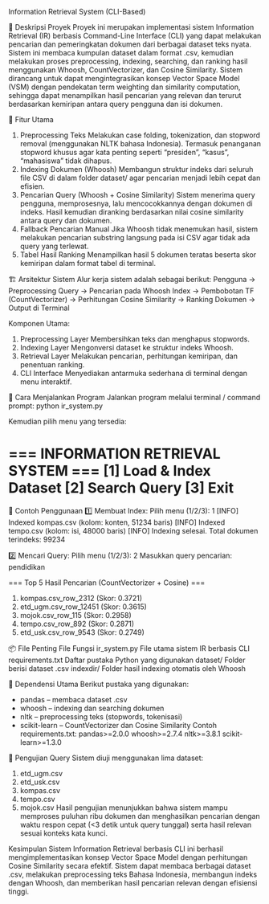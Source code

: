 Information Retrieval System (CLI-Based)

📌 Deskripsi Proyek
Proyek ini merupakan implementasi sistem Information Retrieval (IR) berbasis Command-Line Interface (CLI) yang dapat melakukan pencarian dan pemeringkatan dokumen dari berbagai dataset teks nyata. Sistem ini membaca kumpulan dataset dalam format .csv, kemudian melakukan proses preprocessing, indexing, searching, dan ranking hasil menggunakan Whoosh, CountVectorizer, dan Cosine Similarity. Sistem dirancang untuk dapat mengintegrasikan konsep Vector Space Model (VSM) dengan pendekatan term weighting dan similarity computation, sehingga dapat menampilkan hasil pencarian yang relevan dan terurut berdasarkan kemiripan antara query pengguna dan isi dokumen.

🧩 Fitur Utama
1. Preprocessing Teks
Melakukan case folding, tokenization, dan stopword removal (menggunakan NLTK bahasa Indonesia). Termasuk penanganan stopword khusus agar kata penting seperti “presiden”, “kasus”, “mahasiswa” tidak dihapus.
2. Indexing Dokumen (Whoosh)
Membangun struktur indeks dari seluruh file CSV di dalam folder dataset/ agar pencarian menjadi lebih cepat dan efisien.
3. Pencarian Query (Whoosh + Cosine Similarity)
Sistem menerima query pengguna, memprosesnya, lalu mencocokkannya dengan dokumen di indeks.
Hasil kemudian diranking berdasarkan nilai cosine similarity antara query dan dokumen.
4. Fallback Pencarian Manual
Jika Whoosh tidak menemukan hasil, sistem melakukan pencarian substring langsung pada isi CSV agar tidak ada query yang terlewat.
5. Tabel Hasil Ranking
Menampilkan hasil 5 dokumen teratas beserta skor kemiripan dalam format tabel di terminal.

🏗️ Arsitektur Sistem
Alur kerja sistem adalah sebagai berikut:
Pengguna → Preprocessing Query → Pencarian pada Whoosh Index → Pembobotan TF (CountVectorizer) → Perhitungan Cosine Similarity → Ranking Dokumen → Output di Terminal

Komponen Utama:
1. Preprocessing Layer
Membersihkan teks dan menghapus stopwords.
2. Indexing Layer
Mengonversi dataset ke struktur indeks Whoosh.
3. Retrieval Layer
Melakukan pencarian, perhitungan kemiripan, dan penentuan ranking.
4. CLI Interface
Menyediakan antarmuka sederhana di terminal dengan menu interaktif.

🚀 Cara Menjalankan Program
Jalankan program melalui terminal / command prompt:
python ir_system.py

Kemudian pilih menu yang tersedia:

=== INFORMATION RETRIEVAL SYSTEM ===
[1] Load & Index Dataset
[2] Search Query
[3] Exit
====================================

🧾 Contoh Penggunaan
1️⃣ Membuat Index:
Pilih menu (1/2/3): 1
[INFO] Indexed kompas.csv (kolom: konten, 51234 baris)
[INFO] Indexed tempo.csv (kolom: isi, 48000 baris)
[INFO] Indexing selesai. Total dokumen terindeks: 99234

2️⃣ Mencari Query:
Pilih menu (1/2/3): 2
Masukkan query pencarian: pendidikan

=== Top 5 Hasil Pencarian (CountVectorizer + Cosine) ===
1. kompas.csv_row_2312 (Skor: 0.3721)
2. etd_ugm.csv_row_12451 (Skor: 0.3615)
3. mojok.csv_row_115 (Skor: 0.2958)
4. tempo.csv_row_892 (Skor: 0.2871)
5. etd_usk.csv_row_9543 (Skor: 0.2749)

📦 File Penting
File	Fungsi
ir_system.py	File utama sistem IR berbasis CLI
requirements.txt	Daftar pustaka Python yang digunakan
dataset/	Folder berisi dataset .csv
indexdir/	Folder hasil indexing otomatis oleh Whoosh

🧰 Dependensi Utama
Berikut pustaka yang digunakan:
- pandas – membaca dataset .csv
- whoosh – indexing dan searching dokumen
- nltk – preprocessing teks (stopwords, tokenisasi)
- scikit-learn – CountVectorizer dan Cosine Similarity
Contoh requirements.txt:
pandas>=2.0.0
whoosh>=2.7.4
nltk>=3.8.1
scikit-learn>=1.3.0

🧪 Pengujian Query
Sistem diuji menggunakan lima dataset:
1. etd_ugm.csv
2. etd_usk.csv
3. kompas.csv
4. tempo.csv
5. mojok.csv
Hasil pengujian menunjukkan bahwa sistem mampu memproses puluhan ribu dokumen dan menghasilkan pencarian dengan waktu respon cepat (<3 detik untuk query tunggal) serta hasil relevan sesuai konteks kata kunci.

Kesimpulan
Sistem Information Retrieval berbasis CLI ini berhasil mengimplementasikan konsep Vector Space Model dengan perhitungan Cosine Similarity secara efektif. Sistem dapat membaca berbagai dataset .csv, melakukan preprocessing teks Bahasa Indonesia, membangun indeks dengan Whoosh, dan memberikan hasil pencarian relevan dengan efisiensi tinggi.
